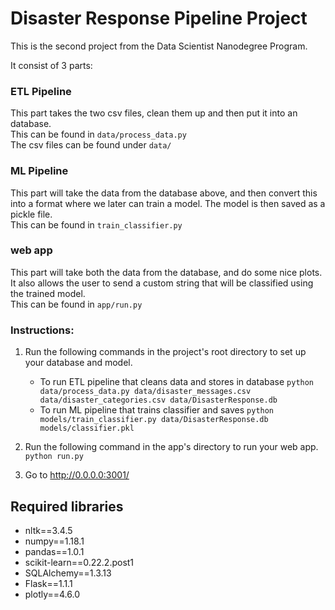 # Disaster Response Pipeline Project

This is the second project from the Data Scientist Nanodegree Program.

It consist of 3 parts:

### ETL Pipeline 
This part takes the two csv files, clean them up and then put it into an database.\
This can be found in `data/process_data.py`\
The csv files can be found under `data/` 

### ML Pipeline
This part will take the data from the database above, and then convert this into a format where we later can train a model. The model is then saved as a pickle file.\
This can be found in `train_classifier.py`

### web app
This part will take both the data from the database, and do some nice plots. It also allows the user to send a custom string that will be classified using the trained model.\
This can be found in `app/run.py`

### Instructions:
1. Run the following commands in the project's root directory to set up your database and model.

    - To run ETL pipeline that cleans data and stores in database
        `python data/process_data.py data/disaster_messages.csv data/disaster_categories.csv data/DisasterResponse.db`
    - To run ML pipeline that trains classifier and saves
        `python models/train_classifier.py data/DisasterResponse.db models/classifier.pkl`

2. Run the following command in the app's directory to run your web app.
    `python run.py`

3. Go to http://0.0.0.0:3001/


## Required libraries
* nltk==3.4.5
* numpy==1.18.1
* pandas==1.0.1
* scikit-learn==0.22.2.post1
* SQLAlchemy==1.3.13
* Flask==1.1.1
* plotly==4.6.0
